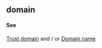 ## domain

<h4>See</h4><p><a href="trust-domain">Trust domain</a> and / or <a href="domain-name">Domain name</a></p>

